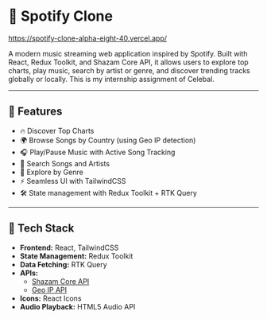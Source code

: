 # 🎵 Spotify Clone
https://spotify-clone-alpha-eight-40.vercel.app/

A modern music streaming web application inspired by Spotify. Built with React, Redux Toolkit, and Shazam Core API, it allows users to explore top charts, play music, search by artist or genre, and discover trending tracks globally or locally. This is my internship assignment of Celebal.

---

## 🚀 Features

- 🔥 Discover Top Charts
- 🌍 Browse Songs by Country (using Geo IP detection)
- 🎧 Play/Pause Music with Active Song Tracking
- 🔎 Search Songs and Artists
- 🎵 Explore by Genre
- ⚡ Seamless UI with TailwindCSS
- 🛠️ State management with Redux Toolkit + RTK Query


---

## 🧪 Tech Stack

- **Frontend:** React, TailwindCSS
- **State Management:** Redux Toolkit
- **Data Fetching:** RTK Query
- **APIs:**
  - [Shazam Core API](https://rapidapi.com/GroupDev/api/shazam-core/)
  - [Geo IP API](https://geo.ipify.org/)
- **Icons:** React Icons
- **Audio Playback:** HTML5 Audio API


